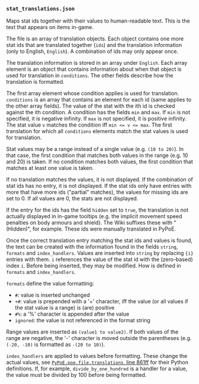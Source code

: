 ### `stat_translations.json`

Maps stat ids together with their values to human-readable text. This is the text
that appears on items in-game.

The file is an array of translation objects. Each object contains one more stat
ids that are translated together (`ids`) and the translation information (only to
English, `English`). A combination of ids may only appear once.

The translation information is stored in an array under `English`. Each array element
is an object that contains information about when that object is used for translation
in `conditions`. The other fields describe how the translation is formatted.
 
The first array element whose condition applies is used for translation. `conditions`
is an array that contains an element for each id (same applies to the other array
fields). The value of the stat with the ith id is checked against the ith condition.
A condition has the fields `min` and `max`. If `min` is not specified, it is
negative infinity. If `max` is not specified, it is positive infinity. The stat value
`v` matches the condition iff `min <= v <= max`.  The first translation for which
all `conditions` elements match the stat values is used for translation.

Stat values may be a range instead of a single value (e.g. `(10 to 20)`). In that case,
the first condition that matches both values in the range (e.g. 10 and 20) is taken.
If no condition matches both values, the first condition that matches at least one
value is taken.

If no translation matches the values, it is not displayed. If the combination of stat
ids has no entry, it is not displayed. If the stat ids only have entries with more
that have more ids ("partial" matches), the values for missing ids are set to 0. If
all values are 0, the stats are not displayed.

If the entry for the ids has the field `hidden` set to `true`, the translation is not
actually displayed in in-game tooltips (e.g. the implicit movement speed penalties
on body armours and shield). The Wiki suffixes these with " (Hidden)", for example.
These ids were manually translated in PyPoE.

Once the correct translation entry matching the stat ids and values is found, the text
can be created with the information found in the fields `string`, `formats` and
`index_handlers`. Values are inserted into `string` by replacing `{i}` entries with
them. `i` references the value of the stat id with the (zero-based) index `i`. Before
being inserted, they may be modified. How is defined in `formats` and `index_handlers`.

`formats` define the value formatting:

- `#`: value is inserted unchanged
- `+#`: value is prepended with a '+' character, iff the value (or all values if the
  stat value is a range) is (are) positive
- `#%`: a '%' character is appended after the value
- `ignored`: the value is not referenced in the format string

Range values are inserted as `(value1 to value2)`. If both values of the range are
negative, the '-' character is moved outside the parentheses (e.g. `(-20, -10)` is
formatted as `-(20 to 10)`). 

`index_handlers` are applied to values before formatting. These change the actual
values, see 
[`PyPoE.poe.file.translations`, line 861ff](https://github.com/OmegaK2/PyPoE/blob/dev/PyPoE/poe/file/translations.py#L861)
for their Python definitions.
If, for example, `divide_by_one_hundred` is a handler for a value, the value must
be divided by 100 before being formatted.
